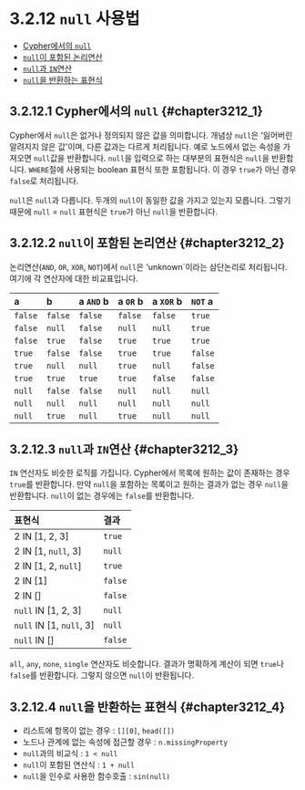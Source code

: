 # 3.2.12 `null` 사용법

* [Cypher에서의 `null`](#chapter3212_1)
* [`null`이 포함된 논리연산](#chapter3212_2)
* [`null`과 `IN`연산](#chapter3212_3)
* [`null`을 반환하는 표현식](#chapter3212_4)

## 3.2.12.1 Cypher에서의 `null` {#chapter3212_1}

Cypher에서 `null`은 없거나 정의되지 않은 값을 의미합니다. 개념상 `null`은 '잃어버린 알려지지 않은 값'이며, 다른 값과는 다르게 처리됩니다. 예로 노드에서 없는 속성을 가져오면 `null`값을 반환합니다. `null`을 입력으로 하는 대부분의 표현식은 `null`을 반환합니다. `WHERE`절에 사용되는 boolean 표현식 또한 포함됩니다. 이 경우 `true`가 아닌 경우 `false`로 처리됩니다.

`null`은 `null`과 다릅니다. 두개의 `null`이 동일한 값을 가지고 있는지 모릅니다. 그렇기 때문에 `null` = `null` 표현식은 `true`가 아닌 `null`을 반환합니다.

## 3.2.12.2 `null`이 포함된 논리연산 {#chapter3212_2}

논리연산(`AND`, `OR`, `XOR`, `NOT`)에서 `null`은 'unknown`이라는 삼단논리로 처리됩니다. 여기에 각 연산자에 대한 비교표입니다.

| a | b | a `AND` b | a `OR` b | a `XOR` b | `NOT` a |
| :--- | :--- | :--- | :--- | :--- | :--- |
| `false` | `false` | `false` | `false` | `false` | `true` |
| `false` | `null` | `false` | `null` | `null` | `true` |
| `false` | `true` | `false` | `true` | `true` | `true` |
| `true` | `false` | `false` | `true` | `true` | `false` |
| `true` | `null` | `null` | `true` | `null` | `false` |
| `true` | `true` | `true` | `true` | `false` | `false` |
| `null` | `false` | `false` | `null` | `null` | `null` |
| `null` | `null` | `null` | `null` | `null` | `null` |
| `null` | `true` | `null` | `true` | `null` | `null` |

## 3.2.12.3 `null`과 `IN`연산 {#chapter3212_3}

`IN` 연산자도 비슷한 로직를 가집니다. Cypher에서 목록에 원하는 값이 존재하는 경우 `true`를 반환합니다. 만약 `null`을 포함하는 목록이고 원하는 결과가 없는 경우 `null`을 반환합니다. `null`이 없는 경우에는 `false`를 반환합니다.

| 표현식 | 결과 |
| :--- | :--- |
| 2 IN [1, 2, 3] | `true` |
| 2 IN [1, `null`, 3] | `null` |
| 2 IN [1, 2, `null`] | `true` |
| 2 IN [1] | `false` |
| 2 IN [] | `false` |
| `null` IN [1, 2, 3] | `null` |
| `null` IN [1, `null`, 3] | `null` |
| `null` IN [] | `false` |

`all`, `any`, `none`, `single` 연산자도 비슷합니다. 결과가 명확하게 계산이 되면 `true`나 `false`를 반환합니다. 그렇지 않으면 `null`이 반환됩니다.

## 3.2.12.4 `null`을 반환하는 표현식 {#chapter3212_4}

* 리스트에 항목이 없는 경우 : `[][0]`, `head([])`
* 노드나 관계에 없는 속성에 접근할 경우 : `n.missingProperty`
* `null`과의 비교식 : `1 < null`
* `null`이 포함된 연산식 : `1 + null`
* `null`을 인수로 사용한 함수호출 : `sin(null)`